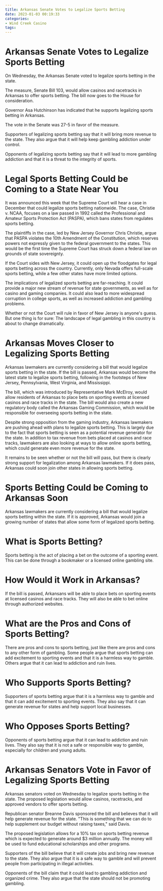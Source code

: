 ```yaml
---
title: Arkansas Senate Votes to Legalize Sports Betting
date: 2023-01-03 00:19:33
categories:
- Wind Creek Casino
tags:
---
```



#  Arkansas Senate Votes to Legalize Sports Betting

On Wednesday, the Arkansas Senate voted to legalize sports betting in the state.

The measure, Senate Bill 103, would allow casinos and racetracks in Arkansas to offer sports betting. The bill now goes to the House for consideration.

Governor Asa Hutchinson has indicated that he supports legalizing sports betting in Arkansas.

The vote in the Senate was 27-5 in favor of the measure.

Supporters of legalizing sports betting say that it will bring more revenue to the state. They also argue that it will help keep gambling addiction under control.

Opponents of legalizing sports betting say that it will lead to more gambling addiction and that it is a threat to the integrity of sports.

#  Legal Sports Betting Could be Coming to a State Near You

It was announced this week that the Supreme Court will hear a case in December that could legalize sports betting nationwide. The case, Christie v. NCAA, focuses on a law passed in 1992 called the Professional and Amateur Sports Protection Act (PASPA), which bans states from regulates sports betting.

The plaintiffs in the case, led by New Jersey Governor Chris Christie, argue that PASPA violates the 10th Amendment of the Constitution, which reserves powers not expressly given to the federal government to the states. This would be the first time the Supreme Court has struck down a federal law on grounds of state sovereignty.

If the Court sides with New Jersey, it could open up the floodgates for legal sports betting across the country. Currently, only Nevada offers full-scale sports betting, while a few other states have more limited options.

The implications of legalized sports betting are far-reaching. It could provide a major new stream of revenue for state governments, as well as for casino and gaming companies. It could also lead to more widespread corruption in college sports, as well as increased addiction and gambling problems.

Whether or not the Court will rule in favor of New Jersey is anyone's guess. But one thing is for sure: The landscape of legal gambling in this country is about to change dramatically.

#  Arkansas Moves Closer to Legalizing Sports Betting

Arkansas lawmakers are currently considering a bill that would legalize sports betting in the state. If the bill is passed, Arkansas would become the latest state to legalize sports betting, following in the footsteps of New Jersey, Pennsylvania, West Virginia, and Mississippi.

The bill, which was introduced by Representative Mark McElroy, would allow residents of Arkansas to place bets on sporting events at licensed casinos and race tracks in the state. The bill would also create a new regulatory body called the Arkansas Gaming Commission, which would be responsible for overseeing sports betting in the state.

Despite strong opposition from the gaming industry, Arkansas lawmakers are pushing ahead with plans to legalize sports betting. This is largely due to the fact that sports betting is seen as a potential revenue generator for the state. In addition to tax revenue from bets placed at casinos and race tracks, lawmakers are also looking at ways to allow online sports betting, which could generate even more revenue for the state.

It remains to be seen whether or not the bill will pass, but there is clearly strong support for legalization among Arkansas lawmakers. If it does pass, Arkansas could soon join other states in allowing sports betting.

#  Sports Betting Could be Coming to Arkansas Soon

Arkansas lawmakers are currently considering a bill that would legalize sports betting within the state. If it is approved, Arkansas would join a growing number of states that allow some form of legalized sports betting.

# What is Sports Betting?

Sports betting is the act of placing a bet on the outcome of a sporting event. This can be done through a bookmaker or a licensed online gambling site.

# How Would it Work in Arkansas?

If the bill is passed, Arkansans will be able to place bets on sporting events at licensed casinos and race tracks. They will also be able to bet online through authorized websites.

# What are the Pros and Cons of Sports Betting?

There are pros and cons to sports betting, just like there are pros and cons to any other form of gambling. Some people argue that sports betting can add excitement to sporting events and that it is a harmless way to gamble. Others argue that it can lead to addiction and ruin lives.

# Who Supports Sports Betting?

Supporters of sports betting argue that it is a harmless way to gamble and that it can add excitement to sporting events. They also say that it can generate revenue for states and help support local businesses.

# Who Opposes Sports Betting?

Opponents of sports betting argue that it can lead to addiction and ruin lives. They also say that it is not a safe or responsible way to gamble, especially for children and young adults.

#  Arkansas Senators Vote in Favor of Legalizing Sports Betting

Arkansas senators voted on Wednesday to legalize sports betting in the state. The proposed legislation would allow casinos, racetracks, and approved vendors to offer sports betting.

Republican senator Breanne Davis sponsored the bill and believes that it will help generate revenue for the state. "This is something that we can do to help supplement our budget without raising taxes," said Davis.

The proposed legislation allows for a 10% tax on sports betting revenue which is expected to generate around $3 million annually. The money will be used to fund educational scholarships and other programs.

Supporters of the bill believe that it will create jobs and bring new revenue to the state. They also argue that it is a safe way to gamble and will prevent people from participating in illegal activities.

Opponents of the bill claim that it could lead to gambling addiction and organized crime. They also argue that the state should not be promoting gambling.